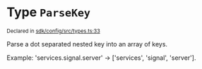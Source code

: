 # Type `ParseKey`
<sub>Declared in [sdk/config/src/types.ts:33](https://github.com/dxos/dxos/blob/bdc1200dc/packages/sdk/config/src/types.ts#L33)</sub>


Parse a dot separated nested key into an array of keys.

Example: 'services.signal.server' -> ['services', 'signal', 'server'].



